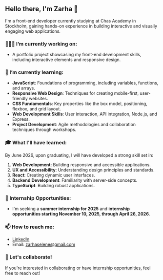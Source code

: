 ## Hello there, I'm Zarha 👋

I'm a front-end developer currently studying at Chas Academy in Stockholm, gaining hands-on experience in building interactive and visually engaging web applications. 

### 👩🏼‍💻 I’m currently working on:
- A portfolio project showcasing my front-end development skills, including interactive elements and responsive design.

### 🌱 I’m currently learning:
- **JavaScript**: Foundations of programming, including variables, functions, and arrays.
- **Responsive Web Design**: Techniques for creating mobile-first, user-friendly websites.
- **CSS Fundamentals**: Key properties like the box model, positioning, flexbox, and grid layout.
- **Web Development Skills**: User interaction, API integration, Node.js, and Express.
- **Project Development**: Agile methodologies and collaboration techniques through workshops.

### 🎓 What I'll have learned:
By June 2026, upon graduating, I will have developed a strong skill set in:
1. **Web Development**: Building responsive and accessible applications.
2. **UX and Accessibility**: Understanding design principles and standards.
3. **React**: Creating dynamic user interfaces.
4. **Backend Development**: Familiarity with server-side concepts.
5. **TypeScript**: Building robust applications.

### 📅 Internship Opportunities:
- I'm seeking a **summer internship for 2025** and **internship opportunities starting November 10, 2025, through April 26, 2026**.

### 📫 How to reach me:
- [LinkedIn](https://www.linkedin.com/in/zarhabuske)
- Email: [zarhaselene@gmail.com](mailto:zarhaselene@gmail.com)

### 🤝 Let's collaborate!
If you're interested in collaborating or have internship opportunities, feel free to reach out!
